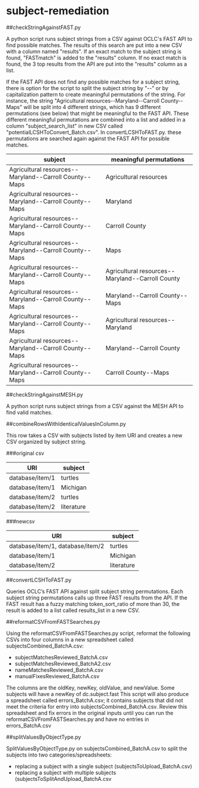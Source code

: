 # subject-remediation

##checkStringAgainstFAST.py

A python script runs subject strings from a CSV against OCLC's FAST API to find possible matches. The results of this search are put into a new CSV with a column named "results". If an exact match to the subject string is found, "FASTmatch" is added to the "results" column. If no exact match is found, the 3 top results from the API are put into the "results" column as a list.

If the FAST API does not find any possible matches for a subject string, there is option for the script to split the subject string by "--" or by capitalization pattern to create meaningful permutations of the string. For instance, the string "Agricultural resources--Maryland--Carroll County--Maps" will be split into 4 different strings, which has 9 different permutations (see below) that might be meaningful to the FAST API. These different meaningful permutations are combined into a list and added in a column "subject_search_list" in new CSV called "potentialLCSHToConvert_Batch.csv". In convertLCSHToFAST.py. these permutations are searched again against the FAST API for possible matches.


|subject                                                | meaningful permutations                          |
|-------------------------------------------------------|--------------------------------------------------|
|Agricultural resources--Maryland--Carroll County--Maps | Agricultural resources                           |  
|Agricultural resources--Maryland--Carroll County--Maps | Maryland                                         |
|Agricultural resources--Maryland--Carroll County--Maps | Carroll County                                   |
|Agricultural resources--Maryland--Carroll County--Maps | Maps                                             |
|Agricultural resources--Maryland--Carroll County--Maps | Agricultural resources--Maryland--Carroll County |
|Agricultural resources--Maryland--Carroll County--Maps | Maryland--Carroll County--Maps                   |
|Agricultural resources--Maryland--Carroll County--Maps | Agricultural resources--Maryland                 |
|Agricultural resources--Maryland--Carroll County--Maps | Maryland--Carroll County                         |
|Agricultural resources--Maryland--Carroll County--Maps | Carroll County--Maps                             |

##checkStringAgainstMESH.py

A python script runs subject strings from a CSV against the MESH API to find valid matches.

##combineRowsWithIdenticalValuesInColumn.py

This row takes a CSV with subjects listed by item URI and creates a new CSV organized by subject string.

###original csv

|URI                 | subject      |
|--------------------|--------------|
|database/item/1     | turtles      |
|database/item/1     | Michigan     |
|database/item/2     | turtles      |
|database/item/2     | literature   |

###newcsv

|URI                              | subject      |
|---------------------------------|--------------|
|database/item/1, database/item/2 | turtles      |
|database/item/1                  | Michigan     |
|database/item/2                  | literature   |


##convertLCSHToFAST.py

Queries OCLC’s FAST API against split subject string permutations. Each subject string permutations calls up three FAST results from the API. If the FAST result has a fuzzy matching token_sort_ratio of more than 30, the result is added to a list called results_list in a new CSV.

##reformatCSVFromFASTSearches.py

Using the reformatCSVFromFASTSearches.py script, reformat the following CSVs into four columns in a new spreadsheet called subjectsCombined_BatchA.csv:

  * subjectMatchesReviewed_BatchA.csv
  * subjectMatchesReviewed_BatchA2.csv
  * nameMatchesReviewed_BatchA.csv
  * manualFixesReviewed_BatchA.csv  


The columns are the oldKey, newKey, oldValue, and newValue. Some subjects will have a newKey of dc.subject.fast This script will also produce a spreadsheet called errors_BatchA.csv; it contains subjects that did not meet the criteria for entry into subjectsCombined_BatchA.csv. Review this spreadsheet and fix errors in the original inputs until you can run the reformatCSVFromFASTSearches.py and have no entries in errors_BatchA.csv


##splitValuesByObjectType.py

SplitValuesByObjectType.py on subjectsCombined_BatchA.csv to split the subjects into two categories/spreadsheets:
  * replacing a subject with a single subject (subjectsToUpload_BatchA.csv)
  * replacing a subject with multiple subjects (subjectsToSplitAndUpload_BatchA.csv

